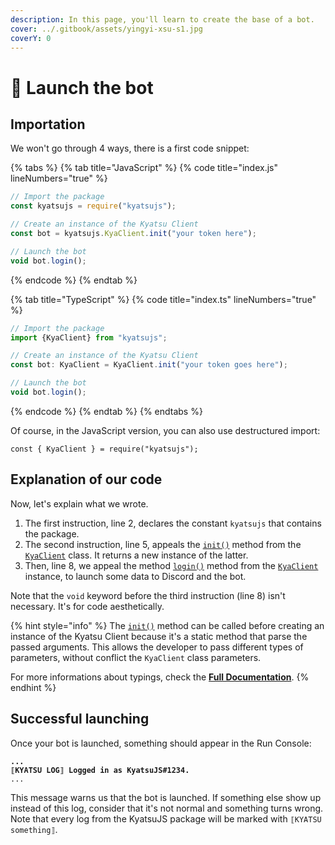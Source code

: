 ```yaml
---
description: In this page, you'll learn to create the base of a bot.
cover: ../.gitbook/assets/yingyi-xsu-s1.jpg
coverY: 0
---
```


# 🌱 Launch the bot

## Importation

We won't go through 4 ways, there is a first code snippet:

{% tabs %}
{% tab title="JavaScript" %}
{% code title="index.js" lineNumbers="true" %}
```javascript
// Import the package
const kyatsujs = require("kyatsujs");

// Create an instance of the Kyatsu Client
const bot = kyatsujs.KyaClient.init("your token here");

// Launch the bot
void bot.login();
```
{% endcode %}
{% endtab %}

{% tab title="TypeScript" %}
{% code title="index.ts" lineNumbers="true" %}
```typescript
// Import the package
import {KyaClient} from "kyatsujs";

// Create an instance of the Kyatsu Client
const bot: KyaClient = KyaClient.init("your token goes here");

// Launch the bot
void bot.login();
```
{% endcode %}
{% endtab %}
{% endtabs %}

Of course, in the JavaScript version, you can also use destructured import:&#x20;

`const { KyaClient } = require("kyatsujs");`

## Explanation of our code

Now, let's explain what we wrote.

1. The first instruction, line 2, declares the constant `kyatsujs` that contains the package.
2. The second instruction, line 5, appeals the [`init()`](https://kyatsujs-doc.vercel.app/classes/KyaClient.html#init) method from the [`KyaClient`](https://kyatsujs-doc.vercel.app/classes/KyaClient.html) class. It returns a new instance of the latter.
3. Then, line 8, we appeal the method [`login()`](https://kyatsujs-doc.vercel.app/classes/KyaClient.html#login) method from the [`KyaClient`](https://kyatsujs-doc.vercel.app/classes/KyaClient.html) instance, to launch some data to Discord and the bot.

Note that the `void` keyword before the third instruction (line 8) isn't necessary. It's for code aesthetically.

{% hint style="info" %}
The [`init()`](https://kyatsujs-doc.vercel.app/classes/KyaClient.html) method can be called before creating an instance of the Kyatsu Client because it's a static method that parse the passed arguments. This allows the developer to pass different types of parameters, without conflict the `KyaClient` class parameters.

For more informations about typings, check the [**Full Documentation**](https://kyatsujs-doc.vercel.app).
{% endhint %}

## Successful launching

Once your bot is launched, something should appear in the Run Console:

<pre><code><strong>...
</strong><strong>⟦KYATSU LOG⟧ Logged in as KyatsuJS#1234.
</strong>...
</code></pre>

This message warns us that the bot is launched. If something else show up instead of this log, consider that it's not normal and something turns wrong. Note that every log from the KyatsuJS package will be marked with `⟦KYATSU something⟧`.

